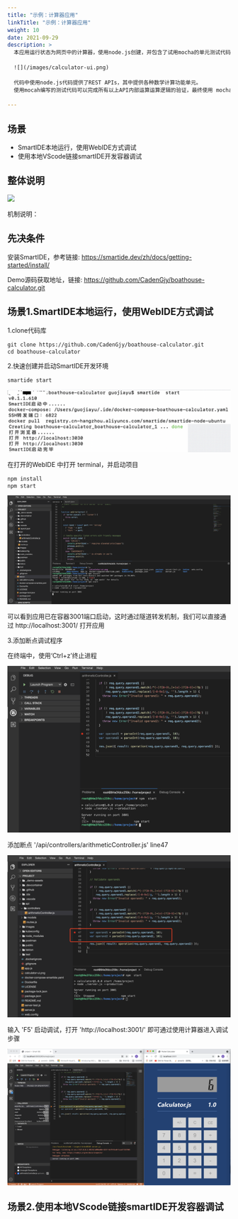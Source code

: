 ```yaml
---
title: "示例：计算器应用"
linkTitle: "示例：计算器应用"
weight: 10
date: 2021-09-29
description: >
  本应用运行状态为网页中的计算器，使用node.js创建，并包含了试用mocha的单元测试代码，如下图：
  
  ![](/images/calculator-ui.png)

  代码中使用node.js代码提供了REST APIs，其中提供各种数学计算功能单元。
  使用mocah编写的测试代码可以完成所有以上API内部运算运算逻辑的验证，最终使用 mocha-junit-reports 来生成XML格式的测试结果文件

---
```


## 场景

- SmartIDE本地运行，使用WebIDE方式调试
- 使用本地VScode链接smartIDE开发容器调试

## 整体说明

![](images/process-all.png)

机制说明：

## 先决条件

安装SmartIDE，参考链接: https://smartide.dev/zh/docs/getting-started/install/

Demo源码获取地址，链接: https://github.com/CadenGjy/boathouse-calculator.git

##  场景1.SmartIDE本地运行，使用WebIDE方式调试

1.clone代码库

```shell
git clone https://github.com/CadenGjy/boathouse-calculator.git
cd boathouse-calculator
```

2.快速创建并启动SmartIDE开发环境

```shell
smartide start 
```

![](images/smartide-start.png)

在打开的WebIDE 中打开 terminal，并启动项目

```shell
npm install 
npm start 
```

![](images/start-calculator.png)

可以看到应用已在容器3001端口启动，这时通过隧道转发机制，我们可以直接通过 http://localhost:3001/ 打开应用

3.添加断点调试程序

在终端中，使用‘Ctrl+z’终止进程

![](images/ctrl-z.png)

添加断点 '/api/controllers/arithmeticController.js' line47

![](images/line47.png)

输入 'F5' 启动调试，打开 'http://localhost:3001/' 即可通过使用计算器进入调试步骤

![](images/debug-step.png)

##  场景2.使用本地VScode链接smartIDE开发容器调试

